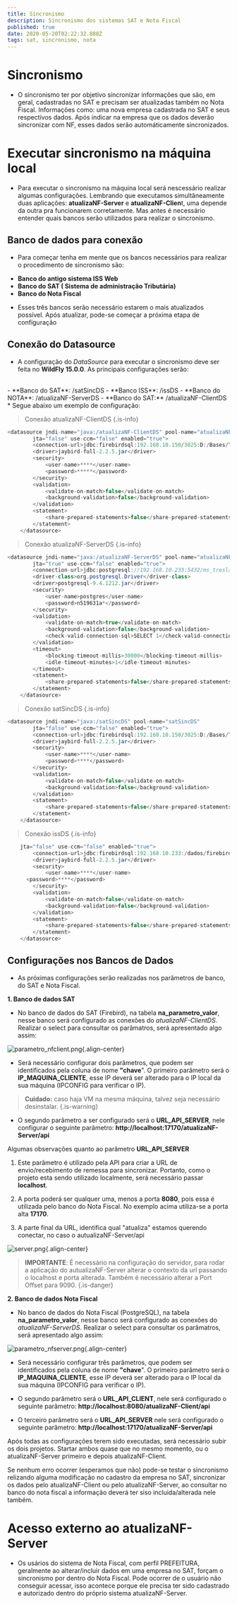 ```yaml
---
title: Sincronismo 
description: Sincronismo dos sistemas SAT e Nota Fiscal
published: true
date: 2020-05-20T02:22:32.888Z
tags: sat, sincronismo, nota
---
```


# Sincronismo

* O sincronismo ter por objetivo sincronizar informações que são, em geral, cadastradas no SAT e precisam ser atualizadas também no Nota Fiscal. Informações como: uma nova empresa cadastrada no SAT e seus respectivos dados. Após indicar na empresa que os dados deverão sincronizar com NF, esses dados serão automáticamente sincronizados.


# Executar sincronismo na máquina local

* Para executar o sincronismo na máquina local será nescessário realizar algumas configurações. Lembrando que executamos simultâneamente duas aplicações: **atualizaNF-Server** e **atualizaNF-Clien**t, uma depende da outra pra funcionarem corretamente. Mas antes é necessário entender quais bancos serão utilizados para realizar o sincronismo.

## Banco de dados para conexão

* Para começar tenha em mente que os bancos necessários para realizar o procedimento de sincronismo são:

- **Banco do antigo sistema ISS Web**
- **Banco do SAT ( Sistema de administração Tributária)** 
- **Banco do Nota Fiscal**

* Esses três bancos serão necessário estarem o mais atualizados possível. Após atualizar, pode-se começar a próxima etapa de configuração

## Conexão do Datasource

* A configuração do *DataSource* para executar o sincronismo deve ser feita no **WildFly 15.0.0**. As principais configurações serão:
<br/>
   - **Banco do SAT**: /satSincDS 
   - **Banco ISS**: /issDS
   - **Banco do NOTA**: /atualizaNF-ServerDS
   - **Banco do SAT:** /atualizaNF-ClientDS
* Segue abaixo um exemplo de configuração:

> Conexão atualizaNF-ClientDS
{.is-info}

```Java
<datasource	jndi-name="java:/atualizaNF-ClientDS" pool-name="atualizaNF-ClientDS"
		jta="false" use-ccm="false" enabled="true">
		<connection-url>jdbc:firebirdsql:192.168.10.150/3025:D:/Bases/TresLagoas/Tributacao.fdb?lc_ctype=ISO8859_1</connection-url>
		<driver>jaybird-full-2.2.5.jar</driver>
		<security>
			<user-name>****</user-name>
			<password>*****</password>
		</security>
		<validation>
			<validate-on-match>false</validate-on-match>
			<background-validation>false</background-validation>
		</validation>
		<statement>
			<share-prepared-statements>false</share-prepared-statements>
		</statement>
	</datasource>
```

> Conexão atualizaNF-ServerDS
{.is-info}

```Java
<datasource jndi-name="java:/atualizaNF-ServerDS" pool-name="atualizaNF-ServerDS"
		jta="true" use-ccm="false" enabled="true">
		<connection-url>jdbc:postgresql://192.168.10.233:5432/ms_treslagoas_nfse</connection-url>
		<driver-class>org.postgresql.Driver</driver-class>
		<driver>postgresql-9.4.1212.jar</driver>
		<security>
			<user-name>postgres</user-name>
			<password>n519631a*</password>
		</security>
		<validation>
			<validate-on-match>true</validate-on-match>
			<background-validation>false</background-validation>
			<check-valid-connection-sql>SELECT 1</check-valid-connection-sql>
		</validation>
		<timeout>
			<blocking-timeout-millis>30000</blocking-timeout-millis>
			<idle-timeout-minutes>1</idle-timeout-minutes>
		</timeout>
		<statement>
			<share-prepared-statements>false</share-prepared-statements>
		</statement>
	</datasource>
```

> Conexão satSincDS
{.is-info}

```Java
<datasource	jndi-name="java:/satSincDS" pool-name="satSincDS"
		jta="false" use-ccm="false" enabled="true">
		<connection-url>jdbc:firebirdsql:192.168.10.150/3025:D:/Bases/TresLagoas/Tributacao.fdb?lc_ctype=ISO8859_1</connection-url>
		<driver>jaybird-full-2.2.5.jar</driver>
		<security>
			<user-name>****</user-name>
			<password>****</password>
		</security>
		<validation>
			<validate-on-match>false</validate-on-match>
			<background-validation>false</background-validation>
		</validation>
		<statement>
			<share-prepared-statements>false</share-prepared-statements>
		</statement>
	</datasource>
```
> Conexão issDS
{.is-info}

```Java
	jta="false" use-ccm="false" enabled="true">
		<connection-url>jdbc:firebirdsql:192.168.10.233:/dados/firebird/ms_treslagoas_iss.fdb?lc_ctype=ISO8859_1</connection-url>
		<driver>jaybird-full-2.2.5.jar</driver>
		<security>
			<user-name>****</user-name>
      <password>****</password>
		</security>
		<validation>
			<validate-on-match>false</validate-on-match>
			<background-validation>false</background-validation>
		</validation>
		<statement>
			<share-prepared-statements>false</share-prepared-statements>
		</statement>
	</datasource>
```

## Configurações nos Bancos de Dados
* As próximas configurações serão realizadas nos parâmetros de banco, do SAT e Nota Fiscal.


**1. Banco de dados SAT**
* No banco de dados do SAT (Firebird), na tabela **na_parametro_valor**, nesse banco será configurado as conexões do *atualizaNF-ClientDS*. Realizar o select para consultar os parâmatros, será apresentado algo assim:

![parametro_nfclient.png](/imagens/parametro_nfclient.png){.align-center}


* Será necessário configurar dois parâmetros, que podem ser identificados pela coluna de nome **"chave**". O primeiro parâmetro será o **IP_MAQUINA_CLIENTE**, esse IP deverá ser alterado para o IP local da sua máquina (IPCONFIG para verificar o IP). 

> **Cuidado:** caso haja VM na mesma máquina, talvez seja necessário desinstalar.
{.is-warning}

* O segundo parâmetro a ser configurado será o **URL_API_SERVER**, nele configurar o seguinte parâmetro: **http://localhost:17170/atualizaNF-Server/api**

Algumas observações quanto ao parâmetro **URL_API_SERVER**

1.  Este parâmetro é utilizado pela API para criar a URL de envio/recebimento de remessa para sincronizar. Portanto, como o projeto esta sendo utilizado localmente, será necessário passar **localhost**. 

2. A porta poderá ser qualquer uma, menos a porta **8080**, pois essa é utilizada pelo banco do Nota Fiscal. No exemplo acima utiliza-se a porta alta **17170**. 

3. A parte final da URL, identifica qual "atualiza" estamos querendo conectar, no caso o autualizaNF-Server/api

![server.png](/imagens/server.png){.align-center}

> **IMPORTANTE**: É necessário na configuração do servidor, para rodar a aplicação do  autualizaNF-Server alterar o contexto da url passando o localhost e porta alterada. Também é necessário alterar a Port Offset para 9090.
{.is-danger}

**2. Banco de dados Nota Fiscal**

* No banco de dados do Nota Fiscal (PostgreSQL), na tabela **na_parametro_valor**, nesse banco será configurado as conexões do *atualizaNF-ServerDS*. Realizar o select para consultar os parâmatros, será apresentado algo assim: 

![parametro_nfserver.png](/imagens/parametro_nfserver.png){.align-center}

* Será necessário configurar três parâmetros, que podem ser identificados pela coluna de nome **"chave**". O primeiro parâmetro será o **IP_MAQUINA_CLIENTE**, esse IP deverá ser alterado para o IP local da sua máquina (IPCONFIG para verificar o IP).

* O segundo parâmetro será o **URL_API_CLIENT**, nele será configurado o seguinte parâmetro: **http://localhost:8080/atualizaNF-Client/api**

* O terceiro parâmetro será o **URL_API_SERVER** nele será configurado o seguinte parâmetro: **http://localhost:17170/atualizaNF-Server/api**

Após todas as configurações terem sido executadas, será necessário subir  os dois projetos. Startar ambos quase que no mesmo momento, ou o atualizaNF-Server primeiro e depois atualizaNF-Client.

Se nenhum erro ocorrer (esperamos que não) pode-se testar o sincronismo relizando alguma modificação no cadastro da empresa no SAT, sincronizar os dados pelo atualizaNF-Client ou pelo atualizaNF-Server, ao consultar no banco do nota fiscal a informação deverá ter siso incluida/alterada nele também.

# Acesso externo ao atualizaNF-Server

* Os usários do sistema de Nota Fiscal, com perfil PREFEITURA, geralmente ao alterar/incluir dados em uma empresa no SAT, forçam o sincronismo por dentro do Nota Fiscal. Pode ocorrer de o usuário não conseguir acessar, isso acontece porque ele precisa ter sido cadastrado e autorizado dentro do próprio sistema atualizaNF-Server.

